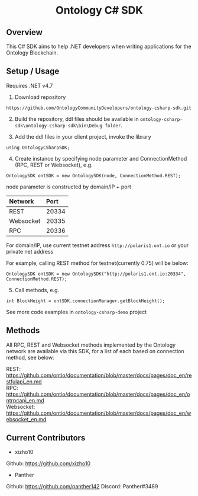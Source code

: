 <h1 align="center">Ontology C# SDK </h1>

## Overview

This C# SDK aims to help .NET developers when writing applications for the Ontology Blockchain.  


## Setup / Usage

Requires .NET v4.7

1. Download repository
```
https://github.com/OntologyCommunityDevelopers/ontology-csharp-sdk.git
```
2. Build the repository, ddl files should be available in `ontology-csharp-sdk\ontology-csharp-sdk\bin\Debug folder`.

3. Add the ddl files in your client project, invoke the library

```
using OntologyCSharpSDK;
```

4. Create instance by specifying node parameter and ConnectionMethod (RPC, REST or Websocket), e.g.
```
OntologySDK ontSDK = new OntologySDK(node, ConnectionMethod.REST);
```
node parameter is constructed by domain/IP + port

| Network | Port |
| :---| :---|
| REST | 20334|
| Websocket | 20335|
| RPC | 20336|

For domain/IP, use current testnet address `http://polaris1.ont.io` or your private net address

For example, calling REST method for testnet(currently 0.75) will be below:
```
OntologySDK ontSDK = new OntologySDK("http://polaris1.ont.io:20334", ConnectionMethod.REST);
```

5. Call methods, e.g.
```
int BlockHeight = ontSDK.connectionManager.getBlockHeight();
```

See more code examples in `ontology-csharp-demo` project


## Methods

All RPC, REST and Websocket methods implemented by the Ontology network are available via this SDK, for a list of each based on connection method, see below:

REST:      https://github.com/ontio/documentation/blob/master/docs/pages/doc_en/restfulapi_en.md<br>
RPC:       https://github.com/ontio/documentation/blob/master/docs/pages/doc_en/ontrpcapi_en.md<br>
Websocket: https://github.com/ontio/documentation/blob/master/docs/pages/doc_en/websocket_en.md<br>


## Current Contributors

- xizho10

Github: https://github.com/xizho10

- Panther

Github: https://github.com/panther142
Discord: Panther#3489





